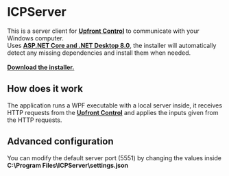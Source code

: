 # ICPServer

This is a server client for **[Upfront Control](https://github.com/shanjii/UpfrontControl)** to communicate with your Windows computer.
<br/>
Uses **[ASP.NET Core and .NET Desktop 8.0](https://dotnet.microsoft.com/en-us/download/dotnet/8.0)**, the installer will automatically detect any missing dependencies and install them when needed.
<br/>
<br/>
**[Download the installer.](https://github.com/shanjii/ICPServer/releases/tag/v1.0.0)**

## How does it work

The application runs a WPF executable with a local server inside, it receives HTTP requests from the **[Upfront Control](https://github.com/shanjii/UpfrontControl)** and applies the inputs given from the HTTP requests.

## Advanced configuration

You can modify the default server port (5551) by changing the values inside **C:\Program Files\ICPServer\settings.json**
